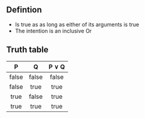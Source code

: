 ## Defintion

- Is true as as long as either of its arguments is true
- The intention is an inclusive Or

## Truth table

|P|Q|P ∨ Q|
|:-:|:-:|:-:|
|false|false|false|
|false|true|true|
|true|false|true|
|true|true|true|